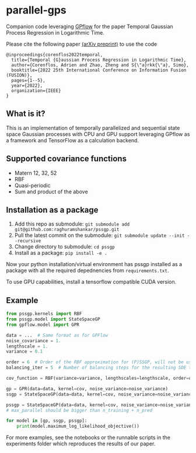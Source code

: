 # parallel-gps

Companion code leveraging [GPflow](https://gpflow.readthedocs.io/en/master/) for the paper Temporal Gaussian Process Regression in Logarithmic Time.

Please cite the following paper [(arXiv preprint)](https://arxiv.org/abs/2102.09964) to use the code

```
@inproceedings{corenflos2022temporal,
  title={Temporal {G}aussian Process Regression in Logarithmic Time},
  author={Corenflos, Adrien and Zhao, Zheng and S{\"a}rkk{\"a}, Simo},
  booktitle={2022 25th International Conference on Information Fusion (FUSION)},
  pages={1--5},
  year={2022},
  organization={IEEE}
}
```

What is it?
-----------

This is an implementation of temporally parallelized and sequential state space Gaussian processes with CPU and GPU
support leveraging GPflow as a framework and TensorFlow as a calculation backend.

Supported covariance functions
------------------------------

* Matern 12, 32, 52
* RBF
* Quasi-periodic
* Sum and product of the above

Installation as a package
-------------------------

1. Add this repo as submodule: ``git submodule add git@github.com:raghuramshankar/pssgp.git``
2. Pull the latest commit on the submodule: ``git submodule update --init --recursive``
3. Change directory to submodule: ``cd pssgp``
4. Install as a package: ``pip install -e .``

Now your python installation/virtual environment has pssgp installed as a package with all the required depednencies from ``requirements.txt``.

To use GPU capabilities, install a tensorflow compatible CUDA version.

Example
-------

```python
from pssgp.kernels import RBF
from pssgp.model import StateSpaceGP
from gpflow.model import GPR

data = ...  # Same format as for GPFlow
noise_covariance = 1.
lengthscale = 1.
variance = 0.1

order = 6  # Order of the RBF approximation for (P)SSGP, will not be used if the GP model is GPR
balancing_iter = 5  # Number of balancing steps for the resulting SDE to make it more stable, will not be used if the GP model is GPR

cov_function = RBF(variance=variance, lengthscales=lengthscale, order=order, balancing_iter=balancing_iter)

gp = GPR(data=data, kernel=cov, noise_variance=noise_variance)
ssgp = StateSpaceGP(data=data, kernel=cov, noise_variance=noise_variance, parallel=False)

pssgp = StateSpaceGP(data=data, kernel=cov, noise_variance=noise_variance, parallel=True, max_parallel=1000)  
# max_parallel should be bigger than n_training + n_pred

for model in [gp, ssgp, pssgp]:
    print(model.maximum_log_likelihood_objective())

```

For more examples, see the notebooks or the runnable scripts in the experiments folder which reproduces the results of our paper.
